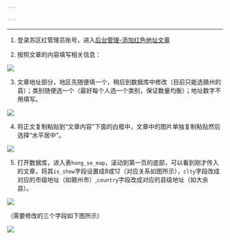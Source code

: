 ```yaml
---

---
```

---
1. 登录苏区红管理员账号，进入[后台管理-添加红色地址文章](https://sqh.gnnu.edu.cn/manage/upMap)

2. 按照文章的内容填写相关信息：

![](20250929200404281.png#bc)

3. 文章地址部分，地区先随便填一个，稍后到数据库中修改（目前只能选赣州的县）；类别随便选一个（最好每个人选一个类别，保证数量均衡）；地址数字不用填写。

![](20250929200656742.png#sc)

4. 将正文复制粘贴到“文章内容”下面的白框中，文章中的图片单独复制粘贴然后选择“水平居中”。

![](20250929200937626.png#bc)

5. 打开数据库，进入表`hong_se_map`，滚动到第一页的底部，可以看到刚才传入的文章，将其`is_show`字段设置成8或12（对应关系如图所示），`clty`字段改成对应的市级地址（如赣州市）,`country`字段改成对应的县级地址（如大余县）。

![](20250929202615583.png#bc)

（需要修改的三个字段如下图所示）

![](20250929203144827.png#bc)